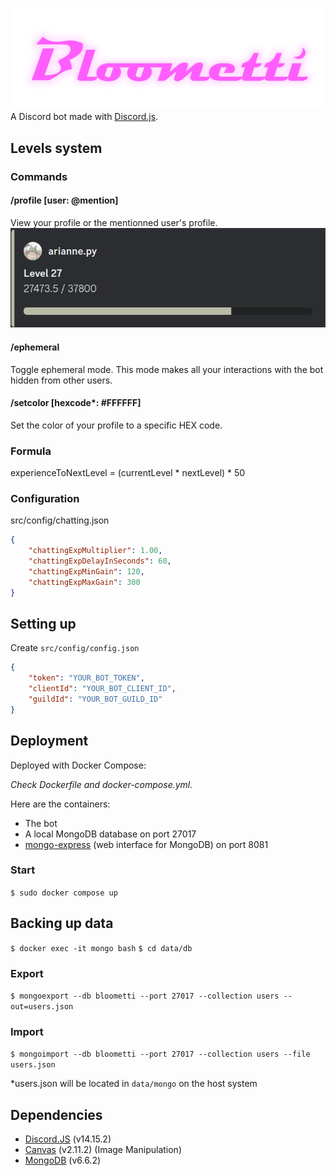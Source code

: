 ![Bloometti logo](media/bloometti.png)
A Discord bot made with [Discord.js](https://discord.js.org/#/).

## Levels system
### Commands
#### /profile [user: @mention]
View your profile or the mentionned user's profile.
![profile embed](media/profile.png)

#### /ephemeral
Toggle ephemeral mode. This mode makes all your interactions with the bot hidden from other users.

#### /setcolor [hexcode*: #FFFFFF]
Set the color of your profile to a specific HEX code.

### Formula
experienceToNextLevel = (currentLevel * nextLevel) * 50

### Configuration
src/config/chatting.json
```json
{
    "chattingExpMultiplier": 1.00,
    "chattingExpDelayInSeconds": 60,
    "chattingExpMinGain": 120,
    "chattingExpMaxGain": 300
}
```

## Setting up
Create `src/config/config.json`
```json
{
    "token": "YOUR_BOT_TOKEN",
    "clientId": "YOUR_BOT_CLIENT_ID",
    "guildId": "YOUR_BOT_GUILD_ID"
}
```

## Deployment
Deployed with Docker Compose:

*Check Dockerfile and docker-compose.yml.*

Here are the containers:
- The bot
- A local MongoDB database on port 27017
- [mongo-express](https://github.com/mongo-express/mongo-express) (web interface for MongoDB) on port 8081

### Start
`$ sudo docker compose up`

## Backing up data
`$ docker exec -it mongo bash`
`$ cd data/db`

### Export
`$ mongoexport --db bloometti --port 27017 --collection users --out=users.json`

### Import
`$ mongoimport --db bloometti --port 27017 --collection users --file users.json`

*users.json will be located in `data/mongo` on the host system

## Dependencies
- [Discord.JS](https://www.npmjs.com/package/discord.js) (v14.15.2)
- [Canvas](https://www.npmjs.com/package/canvas) (v2.11.2) (Image Manipulation)
- [MongoDB](https://www.npmjs.com/package/mongodb) (v6.6.2)